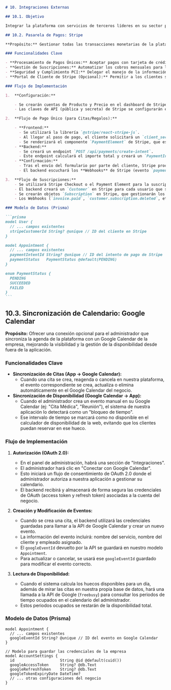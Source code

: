 ````markdown
# 10. Integraciones Externas

## 10.1. Objetivo

Integrar la plataforma con servicios de terceros líderes en su sector para incorporar funcionalidades críticas de forma robusta y segura. Esto nos permite centrarnos en el valor añadido de nuestra aplicación mientras delegamos tareas complejas como el procesamiento de pagos y la sincronización de calendarios a APIs especializadas.

## 10.2. Pasarela de Pagos: Stripe

**Propósito:** Gestionar todas las transacciones monetarias de la plataforma, desde citas individuales hasta la compra de bonos y suscripciones recurrentes.

### Funcionalidades Clave

- **Procesamiento de Pagos Únicos:** Aceptar pagos con tarjeta de crédito/débito para reservas de citas y compra de tarjetas regalo.
- **Gestión de Suscripciones:** Automatizar los cobros mensuales para los clientes del "Club de Lavado" a través de **Stripe Billing**.
- **Seguridad y Cumplimiento PCI:** Delegar el manejo de la información sensible de las tarjetas a Stripe, asegurando el máximo nivel de seguridad y cumplimiento normativo.
- **Portal de Cliente de Stripe (Opcional):** Permitir a los clientes suscritos gestionar sus métodos de pago y facturas directamente a través de un portal alojado por Stripe.

### Flujo de Implementación

1.  **Configuración:**

    - Se crearán cuentas de Producto y Precio en el dashboard de Stripe para cada servicio, bono y plan de suscripción.
    - Las claves de API (pública y secreta) de Stripe se configurarán en las variables de entorno del backend.

2.  **Flujo de Pago Único (para Citas/Regalos):**

    - **Frontend:**
      - Se utilizará la librería `@stripe/react-stripe-js`.
      - Al llegar al paso de pago, el cliente solicitará un `client_secret` a nuestra API.
      - Se renderizará el componente `PaymentElement` de Stripe, que es un formulario de pago seguro y unificado.
    - **Backend:**
      - Se creará un endpoint `POST /api/payments/create-intent`.
      - Este endpoint calculará el importe total y creará un `PaymentIntent` en Stripe, devolviendo su `client_secret` al frontend.
    - **Confirmación:**
      - Tras el envío del formulario por parte del cliente, Stripe procesará el pago.
      - El backend escuchará los **Webhooks** de Stripe (evento `payment_intent.succeeded`) para confirmar el pago de forma fiable y, en ese momento, finalizará la creación de la reserva en la base de datos.

3.  **Flujo de Suscripciones:**
    - Se utilizará Stripe Checkout o el Payment Element para la suscripción inicial.
    - El backend creará un `Customer` en Stripe para cada usuario que se suscriba.
    - Se crearán objetos `Subscription` en Stripe, que gestionarán los cobros recurrentes automáticamente.
    - Los Webhooks (`invoice.paid`, `customer.subscription.deleted`, etc.) serán esenciales para mantener el estado de la suscripción sincronizado en nuestra base de datos.

### Modelo de Datos (Prisma)

```prisma
model User {
  // ... campos existentes
  stripeCustomerId String? @unique // ID del cliente en Stripe
}

model Appointment {
  // ... campos existentes
  paymentIntentId String? @unique // ID del intento de pago de Stripe
  paymentStatus   PaymentStatus @default(PENDING)
}

enum PaymentStatus {
  PENDING
  SUCCEEDED
  FAILED
}
```
````

## 10.3. Sincronización de Calendario: Google Calendar

**Propósito:** Ofrecer una conexión opcional para el administrador que sincroniza la agenda de la plataforma con un Google Calendar de la empresa, mejorando la visibilidad y la gestión de la disponibilidad desde fuera de la aplicación.

### Funcionalidades Clave

- **Sincronización de Citas (App -> Google Calendar):**
  - Cuando una cita se crea, reagenda o cancela en nuestra plataforma, el evento correspondiente se crea, actualiza o elimina automáticamente en el Google Calendar del negocio.
- **Sincronización de Disponibilidad (Google Calendar -> App):**
  - Cuando el administrador crea un evento manual en su Google Calendar (ej: "Cita Médica", "Reunión"), el sistema de nuestra aplicación lo detectará como un "bloqueo de tiempo".
  - Ese intervalo de tiempo se marcará como no disponible en el calculador de disponibilidad de la web, evitando que los clientes puedan reservar en ese hueco.

### Flujo de Implementación

1.  **Autorización (OAuth 2.0):**

    - En el panel de administración, habrá una sección de "Integraciones".
    - El administrador hará clic en "Conectar con Google Calendar".
    - Esto iniciará un flujo de consentimiento de OAuth 2.0 donde el administrador autoriza a nuestra aplicación a gestionar su calendario.
    - El backend recibirá y almacenará de forma segura las credenciales de OAuth (access token y refresh token) asociadas a la cuenta del negocio.

2.  **Creación y Modificación de Eventos:**

    - Cuando se crea una cita, el backend utilizará las credenciales guardadas para llamar a la API de Google Calendar y crear un nuevo evento.
    - La información del evento incluirá: nombre del servicio, nombre del cliente y empleado asignado.
    - El `googleEventId` devuelto por la API se guardará en nuestro modelo `Appointment`.
    - Para actualizar o cancelar, se usará ese `googleEventId` guardado para modificar el evento correcto.

3.  **Lectura de Disponibilidad:**
    - Cuando el sistema calcula los huecos disponibles para un día, además de mirar las citas en nuestra propia base de datos, hará una llamada a la API de Google (`freebusy`) para consultar los periodos de tiempo ocupados en el calendario del administrador.
    - Estos periodos ocupados se restarán de la disponibilidad total.

### Modelo de Datos (Prisma)

```prisma
model Appointment {
  // ... campos existentes
  googleEventId String? @unique // ID del evento en Google Calendar
}

// Modelo para guardar las credenciales de la empresa
model AccountSettings {
  id                    String @id @default(cuid())
  googleAccessToken     String? @db.Text
  googleRefreshToken    String? @db.Text
  googleTokenExpiryDate DateTime?
  // ... otras configuraciones del negocio
}
```
